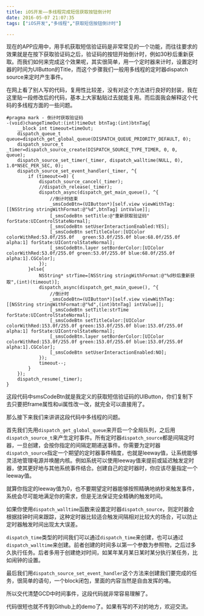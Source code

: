 ```yaml
---
title: iOS开发——多线程完成短信获取按钮倒计时
date: 2016-05-07 21:07:35
tags: ["iOS开发","多线程","获取短信按钮倒计时"]

---
```


现在的APP应用中，用手机获取短信验证码是非常常见的一个功能，而往往要求的效果就是在按下获取验证码之后，验证码的按钮开始倒计时，例如30秒后重新获取。而我们如何来完成这个效果呢，其实很简单，用一个定时器来计时，设置定时器的时间为UIButton的Title，而这个步骤我们一般用多线程的定时器dispatch source来定时产生事件。

在网上看了别人写的代码，复用性比较差，没有对这个方法进行良好的封装，我在这里贴一段修改后的代码，基本上大家黏贴过去就能复用。而后面我会解释这个代码的多线程方面的一些问题。

<!--more-->

```objc
#pragma mark - 倒计时获取验证码
-(void)changeTimeOut:(int)timeOut btnTag:(int)btnTag{
    __block int timeout=timeOut;
    dispatch_queue_t queue=dispatch_get_global_queue(DISPATCH_QUEUE_PRIORITY_DEFAULT, 0);
    dispatch_source_t _timer=dispatch_source_create(DISPATCH_SOURCE_TYPE_TIMER, 0, 0, queue);
    dispatch_source_set_timer(_timer, dispatch_walltime(NULL, 0), 1.0*NSEC_PER_SEC, 0);
    dispatch_source_set_event_handler(_timer, ^{
        if (timeout<=0) {
            dispatch_source_cancel(_timer);
            //dispatch_release(_timer);
            dispatch_async(dispatch_get_main_queue(), ^{
                //倒计时结束
                _smsCodeBtn=(UIButton*)[self.view viewWithTag:[[NSString stringWithFormat:@"%d",btnTag] intValue]];
                [_smsCodeBtn setTitle:@"重新获取验证码" forState:UIControlStateNormal];
                [_smsCodeBtn setUserInteractionEnabled:YES];
                [_smsCodeBtn setTitleColor:[UIColor colorWithRed:53.0f/255.0f   green:53.0f/255.0f blue:68.0f/255.0f alpha:1] forState:UIControlStateNormal];
                [_smsCodeBtn.layer setBorderColor:[UIColor colorWithRed:53.0f/255.0f green:53.0f/255.0f blue:68.0f/255.0f alpha:1].CGColor];
            });
        }else{
            NSString* strTime=[NSString stringWithFormat:@"%d秒后重新获取",(int)(timeout)];
            dispatch_async(dispatch_get_main_queue(), ^{
                //倒计时
                _smsCodeBtn=(UIButton*)[self.view viewWithTag:[[NSString stringWithFormat:@"%d",(int)btnTag] intValue]];
                [_smsCodeBtn setTitle:strTime forState:UIControlStateNormal];
                [_smsCodeBtn setTitleColor:[UIColor colorWithRed:153.0f/255.0f green:153.0f/255.0f blue:153.0f/255.0f alpha:1] forState:UIControlStateNormal];
                [_smsCodeBtn.layer setBorderColor:[UIColor colorWithRed:153.0f/255.0f green:153.0f/255.0f blue:153.0f/255.0f alpha:1].CGColor];
                [_smsCodeBtn setUserInteractionEnabled:NO];
            });
            timeout--;
        }
    });
    dispatch_resume(_timer);
}

```

这段代码中smsCodeBtn就是我定义的获取短信验证码的UIButton，你们复制下去只要把frame属性和ui属性改一改，就完全可以直接用了。

那么接下来我们来讲讲这段代码中多线程的问题。

首先我们先用`dispatch_get_global_queue`来开启一个全局队列，之后用`dispatch_source_t`来产生定时事件。所有定时器`dispatch_source`都是间隔定时器，一旦创建，会按你指定的间隔定期递送事件。你需要为定时器`dispatch_source`指定一个期望的定时器事件精度，也就是leeway值，让系统能够灵活地管理电源并唤醒内核。例如系统可以使用leeway值来提前或延迟触发定时器，使其更好地与其他系统事件结合。创建自己的定时器时，你应该尽量指定一个leeway值。

就算你指定的leeway值为0，也不要期望定时器能够按照精确地纳秒来触发事件，系统会尽可能地满足你的需求，但是无法保证完全精确的触发时间。

如果你使用`dispatch_walltime`函数来设置定时器`dispatch_source`，则定时器会根据挂钟时间来跟踪，这种定时器比较适合触发间隔相对比较大的场合，可以防止定时器触发时间出现太大误差。

`dispatch_time`类型的时间我们可以通过`dispatch_time`来创建，也可以通过`dispatch_walltime`来创建。前者创建的时间多以第一个参数为参照物，之后过多久执行任务。后者多用于创建绝对时间，如某年某月某日某时某分执行某任务，比如闹钟的设置。

最后我们用`dispatch_source_set_event_handler`这个方法来创建我们要完成的任务，很简单的语句，一个block闭包，里面的内容当然是自由发挥的咯。

所以交代清楚GCD中时间事件，这段代码就非常容易理解了。

代码很短也就不传到Github上的demo了。如果有写的不对的地方，欢迎交流。

